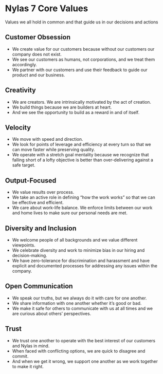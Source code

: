# Nylas 7 Core Values

Values we all hold in common and that guide us in our decisions and actions

## Customer Obsession
- We create value for our customers because without our customers our company does not exist.
- We see our customers as humans, not corporations, and we treat them accordingly.
- We partner with our customers and use their feedback to guide our product and our business.

## Creativity
- We are creators. We are intrinsically motivated by the act of creation.
- We build things because we are builders at heart.
- And we see the opportunity to build as a reward in and of itself.

## Velocity
- We move with speed and direction.
- We look for points of leverage and efficiency at every turn so that we can move faster while preserving quality.
- We operate with a stretch goal mentality because we recognize that falling short of a lofty objective is better than over-delivering against a safe target.

## Output-Focused
- We value results over process.
- We take an active role in defining “how the work works” so that we can be effective and efficient.
- We care about work-life balance. We enforce limits between our work and home lives to make sure our personal needs are met.

## Diversity and Inclusion
- We welcome people of all backgrounds and we value different viewpoints.
- We celebrate diversity and work to minimize bias in our hiring and decision-making.
- We have zero-tolerance for discrimination and harassment and have explicit and documented processes for addressing any issues within the company.

## Open Communication
- We speak our truths, but we always do it with care for one another.
- We share information with one another whether it’s good or bad.
- We make it safe for others to communicate with us at all times and we are curious about others’ perspectives.

## Trust
- We trust one another to operate with the best interest of our customers and Nylas in mind.
- When faced with conflicting options, we are quick to disagree and commit.
- And when we get it wrong, we support one another as we work together to make it right.
